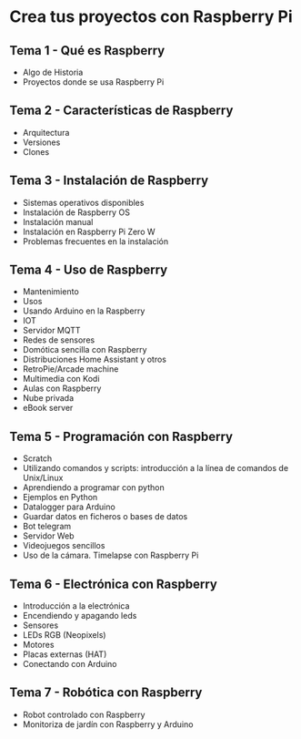 # Crea tus proyectos con Raspberry Pi

## Tema 1 - Qué es Raspberry
* Algo de Historia
* Proyectos donde se usa Raspberry Pi

## Tema 2 - Características de Raspberry
* Arquitectura
* Versiones
* Clones

## Tema 3 - Instalación de Raspberry
* Sistemas operativos disponibles
* Instalación de Raspberry OS
* Instalación manual 
* Instalación en Raspberry Pi Zero W
* Problemas frecuentes en la instalación

## Tema 4 - Uso de Raspberry
* Mantenimiento
* Usos
* Usando Arduino en la Raspberry
* IOT
* Servidor MQTT
* Redes de sensores
* Domótica sencilla con Raspberry
* Distribuciones Home Assistant y otros
* RetroPie/Arcade machine
* Multimedia con Kodi
* Aulas con Raspberry
* Nube privada
* eBook server

## Tema 5 - Programación con Raspberry

* Scratch
* Utilizando comandos y scripts: introducción a la línea de comandos de Unix/Linux
* Aprendiendo a programar con python
* Ejemplos en Python
* Datalogger para Arduino
* Guardar datos en  ficheros o bases de datos
* Bot telegram
* Servidor Web
* Videojuegos sencillos
* Uso de la cámara. Timelapse con Raspberry Pi

## Tema 6 - Electrónica con Raspberry

* Introducción a la electrónica
* Encendiendo y apagando leds
* Sensores
* LEDs RGB (Neopixels)
* Motores
* Placas externas (HAT)
* Conectando con Arduino

## Tema 7 - Robótica con Raspberry

* Robot controlado con Raspberry
* Monitoriza de jardín con Raspberry y Arduino
